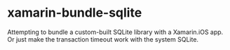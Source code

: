 # xamarin-bundle-sqlite
Attempting to bundle a custom-built SQLite library with a Xamarin.iOS app. Or just make the transaction timeout work with the system SQLite.
